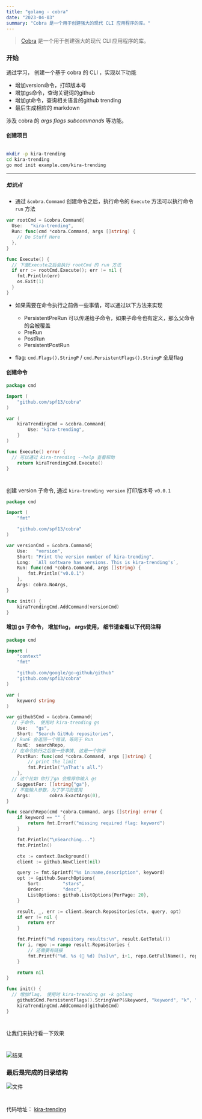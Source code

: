 ```yaml
---
title: "golang - cobra"
date: "2023-04-03"
summary: "Cobra 是一个用于创建强大的现代 CLI 应用程序的库。"
---
```


> [Cobra](https://github.com/spf13/cobra) 是一个用于创建强大的现代 CLI 应用程序的库。

### 开始

通过学习， 创建一个基于 cobra 的 CLI ，实现以下功能

- 增加version命令，打印版本号
- 增加gs命令，查询关键词的github
- 增加gt命令，查询相关语言的github trending
- 最后生成相应的 markdown 

涉及 cobra 的 *args* *flags* *subcommands* 等功能。


#### 创建项目

```bash

mkdir -p kira-trending
cd kira-trending
go mod init example.com/kira-trending

```
---
##### 知识点

- 通过 `&cobra.Command` 创建命令之后，执行命令的 `Execute` 方法可以执行命令 `run` 方法
```go
var rootCmd = &cobra.Command{
  Use:   "kira-trending",
  Run: func(cmd *cobra.Command, args []string) {
    // Do Stuff Here
  },
}

func Execute() {
  // 下面Execute之后会执行 rootCmd 的 run 方法
  if err := rootCmd.Execute(); err != nil {
    fmt.Println(err)
    os.Exit(1)
  }
}

```
- 如果需要在命令执行之前做一些事情，可以通过以下方法来实现
  - PersistentPreRun 可以传递给子命令，如果子命令也有定义，那么父命令的会被覆盖
  - PreRun
  - PostRun
  - PersistentPostRun

- flag: `cmd.Flags().StringP` / `cmd.PersistentFlags().StringP` 全局flag

#### 创建命令

```go
package cmd

import (
	"github.com/spf13/cobra"
)

var (
	kiraTrendingCmd = &cobra.Command{
		Use: "kira-trending",
	}
)

func Execute() error {
  // 可以通过 kira-trending --help 查看帮助
	return kiraTrendingCmd.Execute()
}
```
#
创建 version 子命令, 通过 `kira-trending version` 打印版本号 `v0.0.1`

```go
package cmd

import (
	"fmt"

	"github.com/spf13/cobra"
)

var versionCmd = &cobra.Command{
	Use:   "version",
	Short: "Print the version number of kira-trending",
	Long:  `All software has versions. This is kira-trending's`,
	Run: func(cmd *cobra.Command, args []string) {
		fmt.Println("v0.0.1")
	},
	Args: cobra.NoArgs,
}

func init() {
	kiraTrendingCmd.AddCommand(versionCmd)
}
```

#### 增加 gs 子命令， 增加flag， args使用， 细节请查看以下代码注释

```go
package cmd

import (
	"context"
	"fmt"

	"github.com/google/go-github/github"
	"github.com/spf13/cobra"
)

var (
	keyword string
)

var githubSCmd = &cobra.Command{
  // 子命令， 使用时 kira-trending gs
	Use:   "gs",
	Short: "Search GitHub repositories",
  // RunE 会返回一个错误，等同于 Run
	RunE:  searchRepo,
  // 在命令执行之后做一些事情, 这是一个钩子
	PostRun: func(cmd *cobra.Command, args []string) {
		// print the limit
		fmt.Println("\nThat's all.")
	},
  // 这个比如 你打了ga 会推荐你输入 gs
	SuggestFor: []string{"ga"},
  // 不能输入参数，为了学习而使用
	Args:       cobra.ExactArgs(0),
}

func searchRepo(cmd *cobra.Command, args []string) error {
	if keyword == "" {
		return fmt.Errorf("missing required flag: keyword")
	}

	fmt.Println("\nSearching...")
	fmt.Println()

	ctx := context.Background()
	client := github.NewClient(nil)

	query := fmt.Sprintf("%s in:name,description", keyword)
	opt := &github.SearchOptions{
		Sort:        "stars",
		Order:       "desc",
		ListOptions: github.ListOptions{PerPage: 20},
	}

	result, _, err := client.Search.Repositories(ctx, query, opt)
	if err != nil {
		return err
	}

	fmt.Printf("%d repository results:\n", result.GetTotal())
	for i, repo := range result.Repositories {
		// 还需要有链接
		fmt.Printf("%d. %s (🌟 %d) [%s]\n", i+1, repo.GetFullName(), repo.GetStargazersCount(), repo.GetHTMLURL())
	}

	return nil
}

func init() {
  // 增加flag， 使用时 kira-trending gs -k golang
	githubSCmd.PersistentFlags().StringVarP(&keyword, "keyword", "k", "", "search keyword (required)")
	kiraTrendingCmd.AddCommand(githubSCmd)
}

```
#
让我们来执行看一下效果
#
![结果](/images/cobra-show.png)

### 最后是完成的目录结构

![文件](/images/cobra-init.png)

#
代码地址： [kira-trending](https://github.com/lawff/kira-trending)
